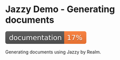 #  Jazzy Demo - Generating documents 

![Jazzy](https://github.com/abhinav2014/XCCov-Demo/blob/master/ProjectName_Docs/badge.svg)

Generating documents using Jazzy by Realm.
